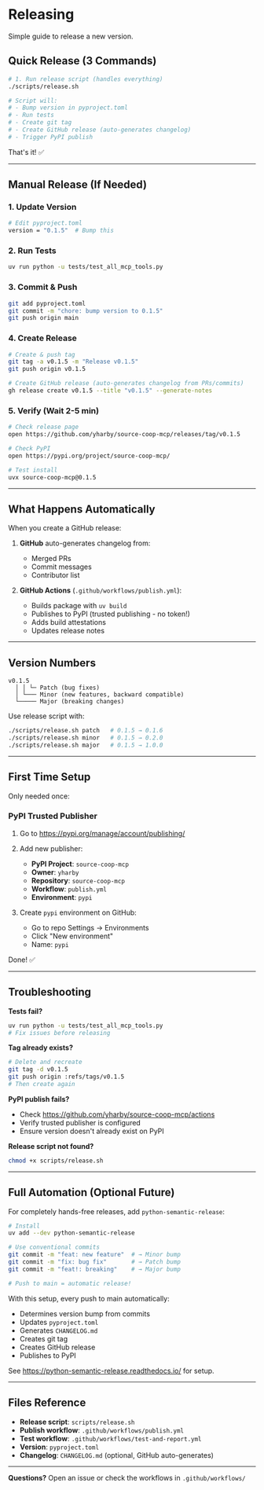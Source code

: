 # Releasing

Simple guide to release a new version.

## Quick Release (3 Commands)

```bash
# 1. Run release script (handles everything)
./scripts/release.sh

# Script will:
# - Bump version in pyproject.toml
# - Run tests
# - Create git tag
# - Create GitHub release (auto-generates changelog)
# - Trigger PyPI publish
```

That's it! ✅

---

## Manual Release (If Needed)

### 1. Update Version

```bash
# Edit pyproject.toml
version = "0.1.5"  # Bump this
```

### 2. Run Tests

```bash
uv run python -u tests/test_all_mcp_tools.py
```

### 3. Commit & Push

```bash
git add pyproject.toml
git commit -m "chore: bump version to 0.1.5"
git push origin main
```

### 4. Create Release

```bash
# Create & push tag
git tag -a v0.1.5 -m "Release v0.1.5"
git push origin v0.1.5

# Create GitHub release (auto-generates changelog from PRs/commits)
gh release create v0.1.5 --title "v0.1.5" --generate-notes
```

### 5. Verify (Wait 2-5 min)

```bash
# Check release page
open https://github.com/yharby/source-coop-mcp/releases/tag/v0.1.5

# Check PyPI
open https://pypi.org/project/source-coop-mcp/

# Test install
uvx source-coop-mcp@0.1.5
```

---

## What Happens Automatically

When you create a GitHub release:

1. **GitHub** auto-generates changelog from:
   - Merged PRs
   - Commit messages
   - Contributor list

2. **GitHub Actions** (`.github/workflows/publish.yml`):
   - Builds package with `uv build`
   - Publishes to PyPI (trusted publishing - no token!)
   - Adds build attestations
   - Updates release notes

---

## Version Numbers

```
v0.1.5
  │ │ └─ Patch (bug fixes)
  │ └─── Minor (new features, backward compatible)
  └───── Major (breaking changes)
```

Use release script with:
```bash
./scripts/release.sh patch   # 0.1.5 → 0.1.6
./scripts/release.sh minor   # 0.1.5 → 0.2.0
./scripts/release.sh major   # 0.1.5 → 1.0.0
```

---

## First Time Setup

Only needed once:

### PyPI Trusted Publisher

1. Go to https://pypi.org/manage/account/publishing/
2. Add new publisher:
   - **PyPI Project**: `source-coop-mcp`
   - **Owner**: `yharby`
   - **Repository**: `source-coop-mcp`
   - **Workflow**: `publish.yml`
   - **Environment**: `pypi`

3. Create `pypi` environment on GitHub:
   - Go to repo Settings → Environments
   - Click "New environment"
   - Name: `pypi`

Done! ✅

---

## Troubleshooting

**Tests fail?**
```bash
uv run python -u tests/test_all_mcp_tools.py
# Fix issues before releasing
```

**Tag already exists?**
```bash
# Delete and recreate
git tag -d v0.1.5
git push origin :refs/tags/v0.1.5
# Then create again
```

**PyPI publish fails?**
- Check https://github.com/yharby/source-coop-mcp/actions
- Verify trusted publisher is configured
- Ensure version doesn't already exist on PyPI

**Release script not found?**
```bash
chmod +x scripts/release.sh
```

---

## Full Automation (Optional Future)

For completely hands-free releases, add `python-semantic-release`:

```bash
# Install
uv add --dev python-semantic-release

# Use conventional commits
git commit -m "feat: new feature"  # → Minor bump
git commit -m "fix: bug fix"       # → Patch bump
git commit -m "feat!: breaking"    # → Major bump

# Push to main = automatic release!
```

With this setup, every push to main automatically:
- Determines version bump from commits
- Updates `pyproject.toml`
- Generates `CHANGELOG.md`
- Creates git tag
- Creates GitHub release
- Publishes to PyPI

See https://python-semantic-release.readthedocs.io/ for setup.

---

## Files Reference

- **Release script**: `scripts/release.sh`
- **Publish workflow**: `.github/workflows/publish.yml`
- **Test workflow**: `.github/workflows/test-and-report.yml`
- **Version**: `pyproject.toml`
- **Changelog**: `CHANGELOG.md` (optional, GitHub auto-generates)

---

**Questions?** Open an issue or check the workflows in `.github/workflows/`
